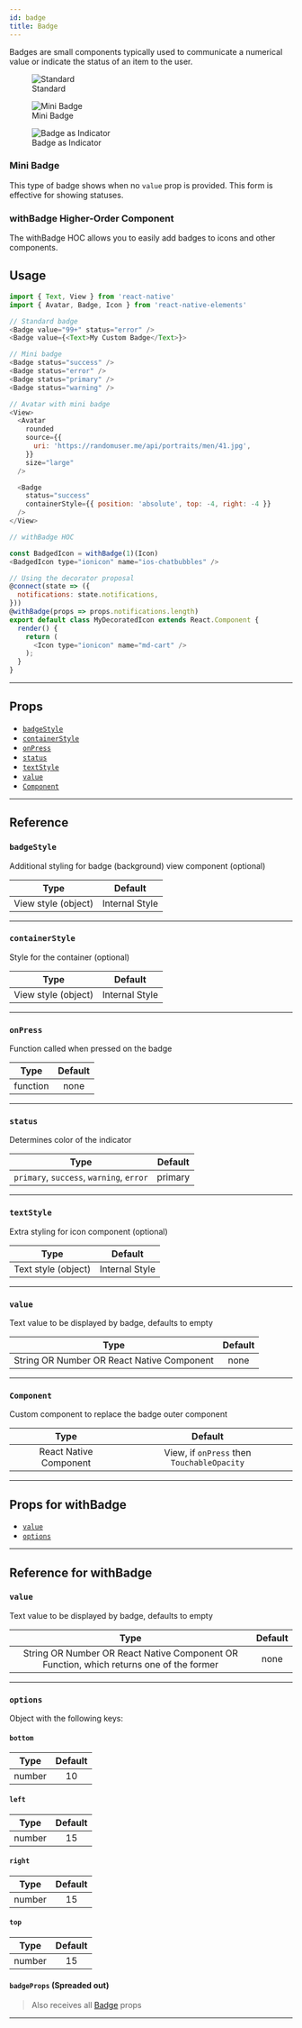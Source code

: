 ```yaml
---
id: badge
title: Badge
---
```


Badges are small components typically used to communicate a numerical value or
indicate the status of an item to the user.

<div class="component-preview">
  <figure>
  <img src="/react-native-elements/img/badge/badge--standard.jpg" alt="Standard" />
    <figcaption>Standard</figcaption>
  </figure>
  <figure>
    <img src="/react-native-elements/img/badge/badge--mini.jpg" alt="Mini Badge" />
    <figcaption>Mini Badge</figcaption>
  </figure>
  <figure>
  <img src="/react-native-elements/img/badge/badge--indicator.jpg" alt="Badge as Indicator" />
    <figcaption>Badge as Indicator</figcaption>
  </figure>
</div>

### Mini Badge

This type of badge shows when no `value` prop is provided. This form is
effective for showing statuses.

### withBadge Higher-Order Component
The withBadge HOC allows you to easily add badges to icons and other components.

## Usage

```js
import { Text, View } from 'react-native'
import { Avatar, Badge, Icon } from 'react-native-elements'

// Standard badge
<Badge value="99+" status="error" />
<Badge value={<Text>My Custom Badge</Text>}>

// Mini badge
<Badge status="success" />
<Badge status="error" />
<Badge status="primary" />
<Badge status="warning" />

// Avatar with mini badge
<View>
  <Avatar
    rounded
    source={{
      uri: 'https://randomuser.me/api/portraits/men/41.jpg',
    }}
    size="large"
  />

  <Badge
    status="success"
    containerStyle={{ position: 'absolute', top: -4, right: -4 }}
  />
</View>

// withBadge HOC

const BadgedIcon = withBadge(1)(Icon)
<BadgedIcon type="ionicon" name="ios-chatbubbles" />

// Using the decorator proposal
@connect(state => ({
  notifications: state.notifications,
}))
@withBadge(props => props.notifications.length)
export default class MyDecoratedIcon extends React.Component {
  render() {
    return (
      <Icon type="ionicon" name="md-cart" />
    );
  }
}
```

---

## Props

* [`badgeStyle`](#badgestyle)
* [`containerStyle`](#containerstyle)
* [`onPress`](#onpress)
* [`status`](#status)
* [`textStyle`](#textstyle)
* [`value`](#value)
* [`Component`](#Component)

---

## Reference

### `badgeStyle`

Additional styling for badge (background) view component (optional)

|        Type         |    Default     |
| :-----------------: | :------------: |
| View style (object) | Internal Style |

---

### `containerStyle`

Style for the container (optional)

|        Type         |    Default     |
| :-----------------: | :------------: |
| View style (object) | Internal Style |

---

### `onPress`

Function called when pressed on the badge

|   Type   | Default |
| :------: | :-----: |
| function |  none   |

---

### `status`

Determines color of the indicator

|                   Type                   | Default |
| :--------------------------------------: | :-----: |
| `primary`, `success`, `warning`, `error` | primary |

---

### `textStyle`

Extra styling for icon component (optional)

|        Type         |    Default     |
| :-----------------: | :------------: |
| Text style (object) | Internal Style |

---

### `value`

Text value to be displayed by badge, defaults to empty

|                    Type                    | Default |
| :----------------------------------------: | :-----: |
| String OR Number OR React Native Component |  none   |

---

### `Component`

Custom component to replace the badge outer component

|          Type          |                  Default                   |
| :--------------------: | :----------------------------------------: |
| React Native Component | View, if `onPress` then `TouchableOpacity` |

---

## Props for withBadge

* [`value`](#value)
* [`options`](#options)

---

## Reference for withBadge

### `value`
Text value to be displayed by badge, defaults to empty

|                                              Type                                       | Default |
| :-------------------------------------------------------------------------------------: | :-----: |
| String OR Number OR React Native Component OR Function, which returns one of the former |  none   |

---

### `options`
Object with the following keys:

#### `bottom`

|  Type  | Default |
| :----: | :-----: |
| number |   10    |

#### `left`

|  Type  | Default |
| :----: | :-----: |
| number |   15    |

#### `right`

|  Type  | Default |
| :----: | :-----: |
| number |   15    |

#### `top`

|  Type  | Default |
| :----: | :-----: |
| number |   15    |

#### `badgeProps` (Spreaded out)
 
> Also receives all
> [Badge](https://facebook.github.io/react-native/docs/badge#props) props

---

